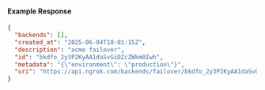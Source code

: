<!-- Code generated for API Clients. DO NOT EDIT. -->

#### Example Response

```json
{
  "backends": [],
  "created_at": "2025-06-04T18:01:15Z",
  "description": "acme failover",
  "id": "bkdfo_2y3P2KyAA1daSvGiDZcZWkm0Iwh",
  "metadata": "{\"environment\": \"production\"}",
  "uri": "https://api.ngrok.com/backends/failover/bkdfo_2y3P2KyAA1daSvGiDZcZWkm0Iwh"
}
```
